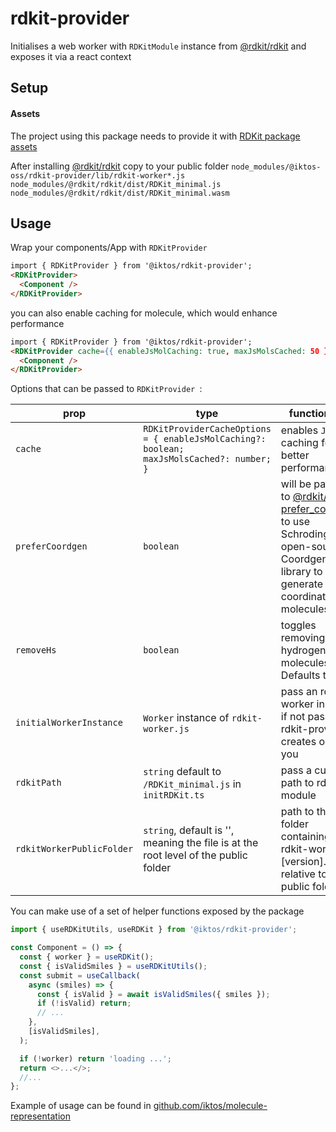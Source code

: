 # rdkit-provider

Initialises a web worker with `RDKitModule` instance from [@rdkit/rdkit](https://github.com/rdkit/rdkit-js) and exposes it via a react context

## Setup

#### Assets

The project using this package needs to provide it with [RDKit package assets](https://github.com/rdkit/rdkit/tree/master/Code/MinimalLib#using-the-rdkit-package-assets)

After installing [@rdkit/rdkit](https://github.com/rdkit/rdkit-js) copy to your public folder
`node_modules/@iktos-oss/rdkit-provider/lib/rdkit-worker*.js`
`node_modules/@rdkit/rdkit/dist/RDKit_minimal.js`
`node_modules/@rdkit/rdkit/dist/RDKit_minimal.wasm`

## Usage

Wrap your components/App with `RDKitProvider`

```html
import { RDKitProvider } from '@iktos/rdkit-provider';
<RDKitProvider>
  <Component />
</RDKitProvider>
```

you can also enable caching for molecule, which would enhance performance

```html
import { RDKitProvider } from '@iktos/rdkit-provider';
<RDKitProvider cache={{ enableJsMolCaching: true, maxJsMolsCached: 50 }}>
  <Component />
</RDKitProvider>
```

Options that can be passed to `RDKitProvider `:

| prop                    | type                                                                                      | functionality                                                                                                                                                                                                                        | required/optional |
| ----------------------- | ----------------------------------------------------------------------------------------- | ------------------------------------------------------------------------------------------------------------------------------------------------------------------------------------------------------------------------------------ | ----------------- |
| `cache`                   | `RDKitProviderCacheOptions = { enableJsMolCaching?: boolean; maxJsMolsCached?: number; }` | enables `JSMol` caching for better performance                                                                                                                                                                                       | optional          |
| `preferCoordgen`          | `boolean`                                                                                 | will be passed to [@rdkit/rdkitjs prefer_coordgen](https://docs.rdkitjs.com/interfaces/RDKitModule.html#prefer_coordgen.prefer_coordgen-1) to use Schrodinger’s open-source Coordgen library to generate 2D coordinates of molecules | optional          |
| `removeHs`                | `boolean`                                                                                 | toggles removing hydrogens molecules. Defaults to true                                                                                                                                                                               | optional          |
| `initialWorkerInstance` | `Worker` instance of `rdkit-worker.js`                                                    | pass an rdkit worker instance, if not passed rdkit-provider creates one for you                                                                                                                                                      | optional          |
| `rdkitPath`             | `string` default to `/RDKit_minimal.js` in `initRDKit.ts`                                 | pass a custom path to rdkit module                                                                                                                                                                                                   | optional          |
| `rdkitWorkerPublicFolder`       | `string`, default is '', meaning the file is at the root level of the public folder                                | path to the folder containing the rdkit-worker-[version].js relative to the public folder                                                                                                                                                                                                | optional          |

You can make use of a set of helper functions exposed by the package

```js
import { useRDKitUtils, useRDKit } from '@iktos/rdkit-provider';

const Component = () => {
  const { worker } = useRDKit();
  const { isValidSmiles } = useRDKitUtils();
  const submit = useCallback(
    async (smiles) => {
      const { isValid } = await isValidSmiles({ smiles });
      if (!isValid) return;
      // ...
    },
    [isValidSmiles],
  );

  if (!worker) return 'loading ...';
  return <>...</>;
  //...
};
```

Example of usage can be found in [github.com/iktos/molecule-representation](github.com/iktos/molecule-representation)
